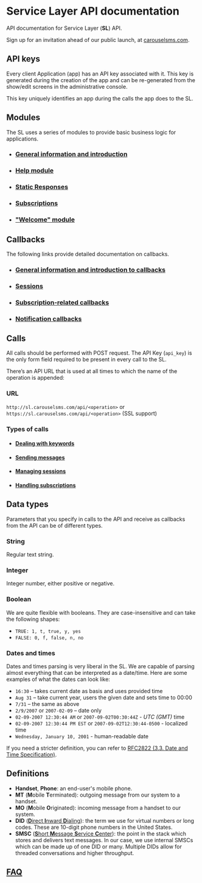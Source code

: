 Service Layer API documentation
===============================

API documentation for Service Layer (**SL**) API.

Sign up for an invitation ahead of our public launch, at [carouselsms.com](http://carouselsms.com).


API keys
--------

Every client Application (app) has an API key associated with it. This
key is generated during the creation of the app and can be re-generated
from the show/edit screens in the administrative console.

This key uniquely identifies an app during the calls the app does to the
SL.

Modules
-------

The SL uses a series of modules to provide basic business logic for applications.

- ### [General information and introduction](https://github.com/CarouselSMS/API/tree/master/sections/modules/module-general.md)

- ### [Help module](https://github.com/CarouselSMS/API/tree/master/sections/modules/module-help.md)

- ### [Static Responses](https://github.com/CarouselSMS/API/tree/master/sections/modules/module-static-respones.md)

- ### [Subscriptions](https://github.com/CarouselSMS/API/tree/master/sections/modules/module-subscriptions.md)

- ### ["Welcome" module](https://github.com/CarouselSMS/API/tree/master/sections/modules/module-welcome.md)


Callbacks
---------

The following links provide detailed documentation on callbacks.

- ### [General information and introduction to callbacks](https://github.com/CarouselSMS/API/tree/master/sections/api/callbacks-general.md)

- ### [Sessions](https://github.com/CarouselSMS/API/tree/master/sections/api/callbacks-sessions.md)

- ### [Subscription-related callbacks](https://github.com/CarouselSMS/API/tree/master/sections/api/callbacks-subscriptions.md)

- ### [Notification callbacks](https://github.com/CarouselSMS/API/tree/master/sections/api/callbacks-notifications.md)

Calls
-----

All calls should be performed with POST request. The API Key (`api_key`)
is the only form field required to be present in every call to the
SL.

There’s an API URL that is used at all times to which the name of the
operation is appended:

### URL
`http://sl.carouselsms.com/api/<operation>` or
`https://sl.carouselsms.com/api/<operation>` (SSL support)

### Types of calls

- #### [Dealing with keywords](https://github.com/CarouselSMS/API/tree/master/sections/api/keywords.md)

- #### [Sending messages](https://github.com/CarouselSMS/API/tree/master/sections/api/messaging.md)

- #### [Managing sessions](https://github.com/CarouselSMS/API/tree/master/sections/api/sessions.md)

- #### [Handling subscriptions](https://github.com/CarouselSMS/API/tree/master/sections/api/subscriptions.md)


Data types
----------

Parameters that you specify in calls to the API and receive as callbacks
from the API can be of different types.

### String

Regular text string.

### Integer

Integer number, either positive or negative.

### Boolean

We are quite flexible with booleans. They are case-insensitive and can take the following shapes:

-   `TRUE: 1, t, true, y, yes`
-   `FALSE: 0, f, false, n, no`

### Dates and times

Dates and times parsing is very liberal in the SL. We are capable of
parsing almost everything that can be interpreted as a date/time.
Here are some examples of what the dates can look like:

-   `16:30` – takes current date as basis and uses provided time
-   `Aug 31` – take current year, users the given date and sets time
    to 00:00
-   `7/31` – the same as above
-   `2/9/2007` or `2007-02-09` – date only
-   `02-09-2007 12:30:44 AM` or `2007-09-02T00:30:44Z` - *UTC (GMT)*
    time
-   `02-09-2007 12:30:44 PM EST` or `2007-09-02T12:30:44-0500` -
    localized time
-   `Wednesday, January 10, 2001` - human-readable date

If you need a stricter definition, you can refer to [RFC2822 (3.3. Date
and Time Specification)](http://www.faqs.org/rfcs/rfc2822.html).

Definitions
-----------

-  **Handset**, **Phone**: an end-user's mobile phone.
-  **MT** (**M**obile **T**erminated): outgoing message from our system to a handset.
-  **MO** (**M**obile **O**riginated): incoming message from a handset to our system.
-  **DID** ([**D**irect **I**nward **D**ialing](http://en.wikipedia.org/wiki/Direct_inward_dialing)): the term we use for virtual numbers or long codes. These are 10-digit phone numbers in the United States.
-  **SMSC** ([**S**hort **M**essage **S**ervice **C**enter](http://en.wikipedia.org/wiki/Short_message_service_center)): the point in the stack which stores and delivers text messages. In our case, we use internal SMSCs which can be made up of one DID or many. Multiple DIDs allow for threaded conversations and higher throughput.

[FAQ](https://github.com/CarouselSMS/API/tree/master/FAQ.md)
----

